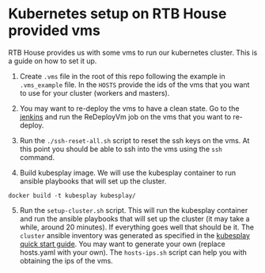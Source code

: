 # Kubernetes setup on RTB House provided vms
RTB House provides us with some vms to run our kubernetes cluster. This is a guide on how to set it up.

1. Create `.vms` file in the root of this repo following the example in `.vms_example` file.
In the `HOSTS` provide the ids of the vms that you want to use for your cluster (workers and masters).

2. You may want to re-deploy the vms to have a clean state. Go to the [jenkins](https://mimjenkins.rtb-lab.pl) and run the ReDeployVm job on the vms that you want to re-deploy.

3. Run the `./ssh-reset-all.sh` script to reset the ssh keys on the vms. At this point you should be able to ssh into the vms using the `ssh` command.

4. Build kubesplay image. We will use the kubesplay container to run ansible playbooks that will set up the cluster.
```
docker build -t kubesplay kubesplay/
```

5. Run the `setup-cluster.sh` script. This will run the kubesplay container and run the ansible playbooks that will set up the cluster (it may take a while, around 20 minutes).
If everything goes well that should be it.
The `cluster` ansible inventory was generated as specified in the [kubesplay quick start guide](https://github.com/kubernetes-sigs/kubespray#quick-start).
You may want to generate your own (replace hosts.yaml with your own). The `hosts-ips.sh` script can help you with obtaining the ips of the vms.

